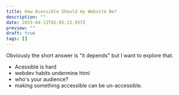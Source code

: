 ```yaml
---
title: How Acessible Should my Website Be?
description: ""
date: 2025-04-13T02:05:13.937Z
preview: ""
draft: true
tags: []
---
```

Obviously the short answer is "it depends" but I want to explore that.

- Acessible is hard
- webdev habits undermine html
- who's your audience?
- making something accessible can be un-accessible.